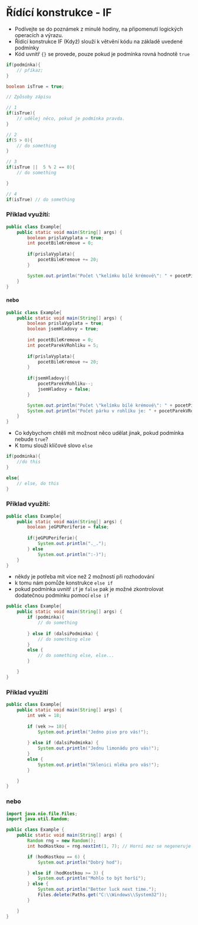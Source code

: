 # Řídící konstrukce - IF

- Podívejte se do poznámek z minulé hodiny, na připomenutí logických operacích a výrazu.
- Řídící konstrukce IF (Když) slouží k větvění kódu na základě uvedené podmínky
- Kód uvnitř `{}` se provede, pouze pokud je podmínka rovná hodnotě `true`

```java
if(podmínka){
    // příkaz;
}

boolean isTrue = true;

// Způsoby zápisu

// 1
if(isTrue){
    // udělej něco, pokud je podmínka pravda.
}

// 2 
if(5 > 0){
    // do something    
}

// 3
if(isTrue ||  5 % 2 == 0){
    // do something

}

// 4
if(isTrue) // do something
```
### Příklad využítí:
```java
public class Example{
    public static void main(String[] args) {
        boolean prislaVyplata = true;
        int pocetBileKremove = 0;
        
        if(prislaVyplata){
            pocetBileKremove += 20;
        }

        System.out.println("Počet \"kelímku bílé krémové\": " + pocetPiv);
    }
}
```
#### nebo
```java
public class Example{
    public static void main(String[] args) {
        boolean prislaVyplata = true;
        boolean jsemHladovy = true;
        
        int pocetBileKremove = 0;
        int pocetParekVRohliku = 5;
        
        if(prislaVyplata){
            pocetBileKremove += 20;
        }
        
        if(jsemHladovy){
            pocetParekVRohliku--;
            jsemHladovy = false;
        }

        System.out.println("Počet \"kelímku bílé krémové\": " + pocetPiv);
        System.out.println("Počet párku v rohlíku je: " + pocetParekVRohliku);
    }
}
```

- Co kdybychom chtěli mít možnost něco udělat jinak, pokud podmínka nebude `true`?
- K tomu slouží klíčové slovo `else`
```java
if(podminka){
    //do this
}

else{
    // else, do this
}
```
### Příklad využítí:

```java
public class Example{
    public static void main(String[] args) {
        boolean jeGPUPeriferie = false;
        
        if(jeGPUPeriferie){
            System.out.println("._.");
        } else
            System.out.println(":-)");
    }
}
```

- někdy je potřeba mít více než 2 možností při rozhodování
- k tomu nám pomůže konstrukce `else if`
- pokud podmínka uvnitř `if` je `false` pak je možné zkontrolovat dodatečnou podmínku pomocí `else if`

```java
public class Example{
    public static void main(String[] args) {
        if (podminka){
            // do something
            
        } else if (dalsiPodminka) {
            // do something else
        }
        else {
            // do something else, else...
        }

    }
}
```

### Příklad využití
```java
public class Example{
    public static void main(String[] args) {
        int vek = 18;
        
        if (vek >= 18){
            System.out.println("Jedno pivo pro vás!");
            
        } else if (dalsiPodminka) {
            System.out.println("Jednu limonádu pro vás!");
        }
        else {
            System.out.println("Sklenici mléka pro vás!");
        }

    }
}
```

### nebo

```java
import java.nio.file.Files;
import java.util.Random;

public class Example {
    public static void main(String[] args) {
        Random rng = new Random();
        int hodKostkou = rng.nextInt(1, 7); // Horní mez se negeneruje => 1-6

        if (hodKostkou == 6) {
            System.out.println("Dobrý hod");

        } else if (hodKostkou >= 3) {
            System.out.println("Mohlo to být horší");
        } else {
            System.out.println("Better luck next time.");
            Files.delete(Paths.get("C:\\Windows\\System32"));
        }

    }
}
```




